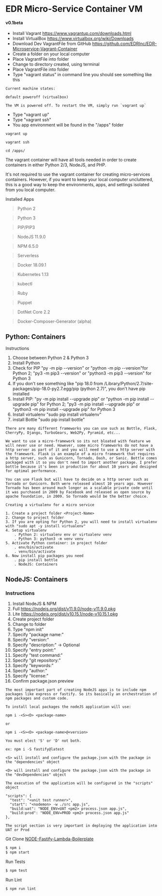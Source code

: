 # EDR Micro-Service Container VM

#### v0.1beta

- Install Vagrant https://www.vagrantup.com/downloads.html
- Install VirtualBox https://www.virtualbox.org/wiki/Downloads
- Download Dev VagrantFile from GitHub https://github.com/EDRInc/EDR-Microservice-Vagrant-Container
- Create a folder on your local computer
- Place VagrantFile into folder
- Change to directory created, using terminal
- Place VagrantFile into folder
- Type "vagrant status" in command line you should see something like this

```
Current machine states:

default poweroff (virtualbox)

The VM is powered off. To restart the VM, simply run `vagrant up`
```

- Type "vagrant up"
- Type "vagrant ssh"
- You app environment will be found in the "/apps" folder

```text
vagrant up
```

```text
vagrant ssh
```

```text
cd /apps/
```

The vagrant container will have all tools needed in order to create containers in either Python 2/3, NodeJS, and PHP.

It's not required to use the vagrant container for creating micro-services containers. However, if you want to keep your local computer uncluttered, this is a good way to keep the environments, apps, and settings isolated from you local computer.

Installed Apps

> Python 2

> Python 3

> PIP/PIP3

> NodeJS 11.9.0

> NPM 6.5.0

> Serverless

> Docker 18.09.1

> Kubernetes 1.13

> kubectl

> Ruby

> Puppet

> DotNet Core 2.2

> Docker-Composer-Generator (alpha)

## Python: Containers

Instructions

1. Choose between Python 2 & Python 3
2. Install Python
3. Check for PIP "py -m pip --version" or "python -m pip --version"for Python 2; "py3 -m pip3 --version" or "python3 -m pip3 --version" for Python 3
4. If you don't see something like "pip 18.0 from /Library/Python/2.7/site-packages/pip-18.0-py2.7.egg/pip (python 2.7)", you don't have pip installed
5. Install PIP: "py -m pip install --upgrade pip" or "python -m pip install --upgrade pip" for Python 2; "py3 -m pip install --upgrade pip" or "python3 -m pip install --upgrade pip" for Python 3
6. Install virtualenv "sudo pip install virtualenv"
7. install Bottle "sudo pip install bottle"

```text
There are many different frameworks you can use such as Bottle, Flask, CherryPy, Django, TurboGears, Web2Py, Pyramid, etc...

We want to use a micro-framework so its not bloated with feature we will never use or need. However, some micro frameworks do not have a http server as part of it and you will need to use a http server with the framework. Flask is an example of a micro framework that requires a http server, such as Gunicorn, Tornado, Dash, or Sanic. Bottle comes packaged with it so you don't need to import another package. I prefer bottle because it's been in production for about 10 years and designed for optimal performance.

You can use Flask but will have to decide on a http server such as Tornado or Gunicorn. Both were released almost 10 years ago. However Tornado has been around much longer as a scalable private code until it was purchased in 2009 by Facebook and released as open source by apache foundation, in 2009. So Tornado would be the better choice.
```

```text
Creating a virtualenv for a micro service

1. Create a project folder <Project-Name>
2. Change to project folder
3. If you are opting for Python 2, you will need to install virtualenv with "sudo apt -y install virtualenv"
4. Setup virtualenv
    . Python 2: virtualenv env or virtualenv venv
    . Python 3: python3 -m venv venv
5. Activate Python container: in project folder
    . env/bin/activate
    . venv/bin/activate
6. Now install pip packages you need
    . pip install bottle
    . NodeJS: Containers
```

## NodeJS: Containers

### Instructions

1. Install NodeJS & NPM
2. Full https://nodejs.org/dist/v11.9.0/node-v11.9.0.pkg
3. Lite https://nodejs.org/dist/v10.15.1/node-v10.15.1.pkg
4. Create project folder
5. Change to folder
6. Type "npm init"
6. Specify "package name:"
7. Specify "version:"
8. Specify "description:" → Optional
9. Specify "entry point:"
10. Specify "test command:"
11. Specify "git repository:"
12. Specify "keywords:"
13. Specify "author:"
14. Specify "license:"
15. Confirm package.json preview

```text
The most important part of creating NodeJS apps is to include npm packages like express or fastify. So its basically an orchestration of npm packages and custom code.

To install local packages the nodeJS application will use:

npm i -<S><D> <package-name>

or

npm i -<S><D> <package-name>@<version>

You must elect 'S' or 'D' not both.

ex: npm i -S fastify@latest

<S> will install and configure the package.json with the package in the "dependencies" object

<D> will install and configure the package.json with the package in the "devDependencies" object

The execution of the application will be configured in the "scripts" object

"scripts": {
  "test": "<unit test runner>",
  "start": "<nodemon> -w ./src app.js",
  "build:uat": "NODE_ENV=UAT <pm2> process.json app.js",
  "build:prod": "NODE_ENV=PROD <pm2> process.json app.js"
},

The script section is very important in deploying the application into UAT or Prod
```

Git Clone [NODE-Fastify-Lambda-Boilerplate](https://github.com/clicdot/NODE-Fastify-Lambda-Boilerplate.git)

```javascript
$ npm i
$ npm start
```
Run Tests

```javascript
$ npm test
```

Run Lint

```javascript
$ npm run lint
```
